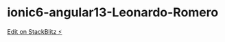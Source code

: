 # ionic6-angular13-Leonardo-Romero

[Edit on StackBlitz ⚡️](https://stackblitz.com/edit/ionic6-angular13-tbarwk)